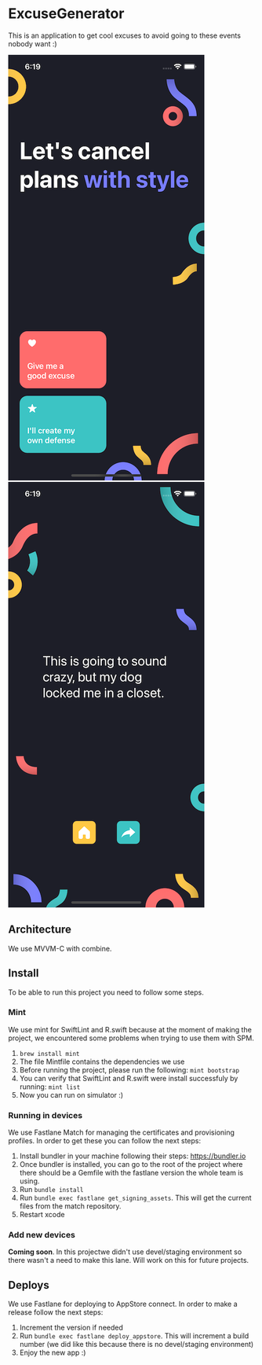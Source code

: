 # ExcuseGenerator

This is an application to get cool excuses to avoid going to these events nobody want :)

![home](./repo-images/home.png)
![excuse](./repo-images/excuse.png)

## Architecture

We use MVVM-C with combine.

## Install

To be able to run this project you need to follow some steps.

### Mint

We use mint for SwiftLint and R.swift because at the moment of making the project, we encountered some problems when trying to use them with SPM.

1. `brew install mint`
2. The file Mintfile contains the dependencies we use
3. Before running the project, please run the following: `mint bootstrap`
4. You can verify that SwiftLint and R.swift were install successfuly by running: `mint list`
5. Now you can run on simulator :)

### Running in devices

We use Fastlane Match for managing the certificates and provisioning profiles. In order to get these you can follow the next steps:

1. Install bundler in your machine following their steps: https://bundler.io
2. Once bundler is installed, you can go to the root of the project where there should be a Gemfile with the fastlane version the whole team is using.
3. Run `bundle install`
4. Run `bundle exec fastlane get_signing_assets`. This will get the current files from the match repository.
5. Restart xcode

### Add new devices

**Coming soon**. In this projectwe didn't use devel/staging environment so there wasn't a need to make this lane. Will work on this for future projects.

## Deploys

We use Fastlane for deploying to AppStore connect. In order to make a release follow the next steps:

1. Increment the version if needed
2. Run `bundle exec fastlane deploy_appstore`. This will increment a build number (we did like this because there is no devel/staging environment)
3. Enjoy the new app :)
